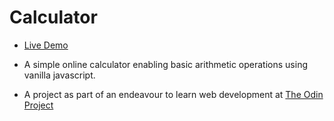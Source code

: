 # Calculator

- [Live Demo](https://vkilng.github.io/calculator/)

- A simple online calculator enabling basic arithmetic operations using vanilla javascript.

- A project as part of an endeavour to learn web development at [The Odin Project](https://www.theodinproject.com/)
